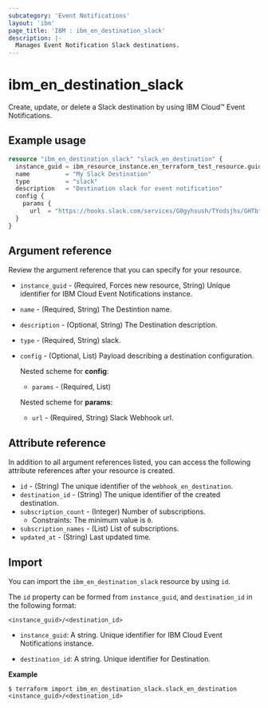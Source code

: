 ```yaml
---
subcategory: 'Event Notifications'
layout: 'ibm'
page_title: 'IBM : ibm_en_destination_slack'
description: |-
  Manages Event Notification Slack destinations.
---
```


# ibm_en_destination_slack

Create, update, or delete a Slack destination by using IBM Cloud™ Event Notifications.

## Example usage

```terraform
resource "ibm_en_destination_slack" "slack_en_destination" {
  instance_guid = ibm_resource_instance.en_terraform_test_resource.guid
  name          = "My Slack Destination"
  type          = "slack"
  description   = "Destination slack for event notification"
  config {
    params {
      url  = "https://hooks.slack.com/services/G0gyhsush/TYodsjhs/GHTbfidsimkk"
  }
}
```

## Argument reference

Review the argument reference that you can specify for your resource.

- `instance_guid` - (Required, Forces new resource, String) Unique identifier for IBM Cloud Event Notifications instance.

- `name` - (Required, String) The Destintion name.

- `description` - (Optional, String) The Destination description.

- `type` - (Required, String) slack.

- `config` - (Optional, List) Payload describing a destination configuration.

  Nested scheme for **config**:

  - `params` - (Required, List)

  Nested scheme for **params**:

  - `url` - (Required, String) Slack Webhook url.
## Attribute reference

In addition to all argument references listed, you can access the following attribute references after your resource is created.

- `id` - (String) The unique identifier of the `webhook_en_destination`.
- `destination_id` - (String) The unique identifier of the created destination.
- `subscription_count` - (Integer) Number of subscriptions.
  - Constraints: The minimum value is `0`.
- `subscription_names` - (List) List of subscriptions.
- `updated_at` - (String) Last updated time.

## Import

You can import the `ibm_en_destination_slack` resource by using `id`.

The `id` property can be formed from `instance_guid`, and `destination_id` in the following format:

```
<instance_guid>/<destination_id>
```

- `instance_guid`: A string. Unique identifier for IBM Cloud Event Notifications instance.

- `destination_id`: A string. Unique identifier for Destination.

**Example**

```
$ terraform import ibm_en_destination_slack.slack_en_destination <instance_guid>/<destination_id>
```
